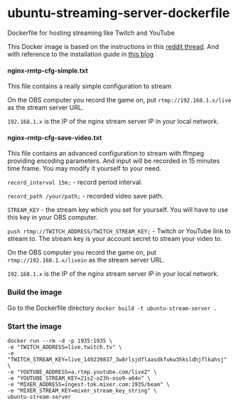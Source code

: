 # ubuntu-streaming-server-dockerfile
Dockerfile for hosting streaming like Twitch and YouTube


This Docker image is based on the instructions in this [reddit thread](https://www.reddit.com/r/Twitch/comments/42a25b/streaming_to_twitch_and_youtube_gaming/). And with reference to the installation guide in [this blog](https://blog.manhim.net/2015/01/live-streaming-using-a-computer-and-a-ubuntu-server-to-twitch-tv/)



#### nginx-rmtp-cfg-simple.txt
This file contains a really simple configuration to stream

On the OBS computer you record the game on, put `rtmp://192.168.1.x/live` as the stream server URL.

`192.168.1.x` is the IP of the nginx stream server IP in your local network.



#### nginx-rmtp-cfg-save-video.txt
This file contains an advanced configuration to stream with ffmpeg providing encoding parameters. And input will be recorded in 15 minutes time frame. You may modify it yourself to your need.

`record_interval 15m;` - record period interval.

`record_path /your/path;` - recorded video save path.

`STREAM_KEY` - the stream key which you set for yourself. You will have to use this key in your OBS computer.

`push rtmp://TWITCH_ADDRESS/TWITCH_STREAM_KEY;` - Twitch or YouTube link to stream to. The stream key is your account secret to stream your video to.

On the OBS computer you record the game on, put `rtmp://192.168.1.x/livein` as the stream server URL.

`192.168.1.x` is the IP of the nginx stream server IP in your local network.


### Build the image
Go to the Dockerfile directory
`docker build -t ubuntu-stream-server .`

### Start the image
```
docker run --rm -d -p 1935:1935 \
-e "TWITCH_ADDRESS=live.twitch.tv" \
-e "TWITCH_STREAM_KEY=live_149239837_3w8rlsjdflaasdkfukw3hksldhjflkahsj" \
-e "YOUTUBE_ADDRESS=a.rtmp.youtube.com/live2" \
-e "YOUTUBE_STREAM_KEY=21s2-o23h-oso9-a64n" \
-e "MIXER_ADDRESS=ingest-tok.mixer.com:1935/beam" \
-e "MIXER_STREAM_KEY=mixer_stream_key_string" \
ubuntu-stream-server
```

